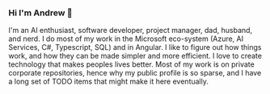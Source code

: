 ### Hi I'm Andrew 👋

I'm an AI enthusiast, software developer, project manager, dad, husband, and nerd. I do most of my work in the Microsoft eco-system (Azure, AI Services, C#, Typescript, SQL) and in Angular. I like to figure out how things work, and how they can be made simpler and more efficient. I love to create technology that makes peoples lives better. Most of my work is on private corporate repositories, hence why my public profile is so sparse, and I have a long set of TODO items that might make it here eventually.
